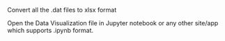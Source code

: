Convert all the .dat files to xlsx format

Open the Data Visualization file in Jupyter notebook or any other site/app which supports .ipynb format.
